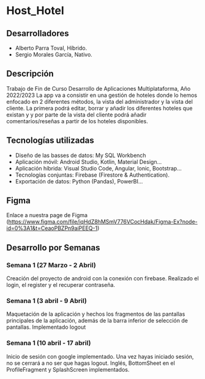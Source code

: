 # Host_Hotel

## Desarrolladores
- Alberto Parra Toval, Híbrido.
- Sergio Morales García, Nativo.

## Descripción
Trabajo de Fin de Curso Desarrollo de Aplicaciones Multiplataforma, Año 2022/2023
La app va a consistir en una gestión de hoteles donde lo hemos enfocado en 2 diferentes métodos, la vista del administrador y la vista del cliente. La primera podrá editar, borrar y añadir los diferentes hoteles que existan y y por parte de la vista del cliente podrá añadir comentarios/reseñas a partir de los hoteles disponibles.

## Tecnologías utilizadas
- Diseño de las basses de datos: My SQL Workbench
- Aplicación móvil: Android Studio, Kotlin, Material Design...
- Aplicación híbrida: Visual Studio Code, Angular, Ionic, Bootstrap...
- Tecnologías conjuntas: Firebase (Firestore & Authentication).
- Exportación de datos: Python (Pandas), PowerBI...

## Figma
Enlace a nuestra page de Figma (https://www.figma.com/file/iqHdZ8hMSmV776VCocHdak/Figma-Ex?node-id=0%3A1&t=CeaoPBZPn9aiPEEQ-1)

## Desarrollo por Semanas
### Semana 1 (27 Marzo - 2 Abril)
Creación del proyecto de android con la conexión con firebase. Realizado el login, el register y el recuperar contraseña.
### Semana 1 (3 abril - 9 Abril)
Maquetación de la aplicación y hechos los fragmentos de las pantallas principales de la aplicación, además de la barra inferior de selección de pantallas. Implementado logout
### Semana 1 (10 abril - 17 abril)
Inicio de sesión con google implementado. Una vez hayas iniciado sesión, no se cerrará a no ser que hagas logout. Inglés, BottomSheet en el ProfileFragment y SplashScreen implementados.
